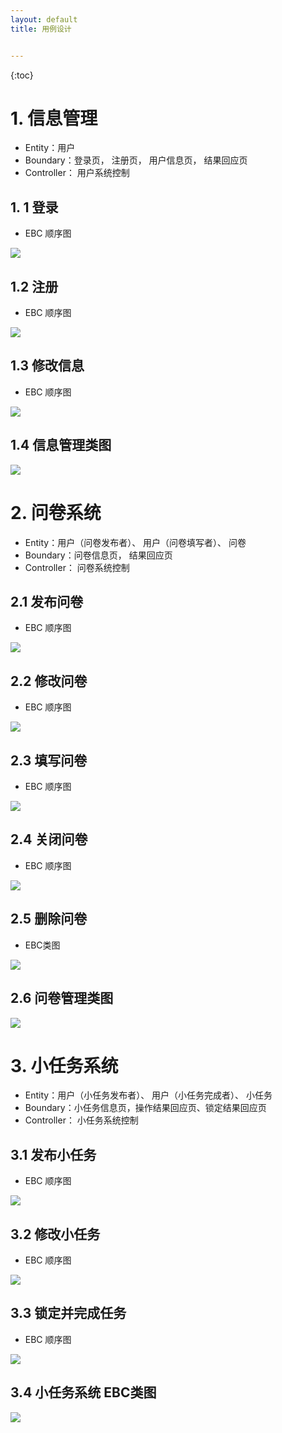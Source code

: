 ```yaml
---
layout: default
title: 用例设计


---
```


{:toc}



# 1. 信息管理

- Entity：用户
- Boundary：登录页， 注册页， 用户信息页， 结果回应页
- Controller： 用户系统控制



## 1. 1 登录

- EBC 顺序图



![](images/用例设计/用户登录.png)



## 1.2 注册

- EBC 顺序图

![](images/用例设计/用户注册.png)





## 1.3 修改信息

- EBC 顺序图

![](images/用例设计/修改信息.png)

## 1.4 信息管理类图



![](images/用例设计/用户管理类图.png)





# 2. 问卷系统



- Entity：用户（问卷发布者）、  用户（问卷填写者）、  问卷  
- Boundary：问卷信息页， 结果回应页
- Controller： 问卷系统控制





## 2.1 发布问卷

- EBC 顺序图

![](images/用例设计/创建问卷.png)



## 2.2 修改问卷

- EBC 顺序图

![](images/用例设计/修改问卷.png)



## 2.3 填写问卷

- EBC 顺序图

![](images/用例设计/回答问卷.png)



## 2.4 关闭问卷

- EBC 顺序图

![](images/用例设计/关闭问卷.png)



## 2.5 删除问卷

- EBC类图 

![](images/用例设计/删除问卷.png)

## 2.6  问卷管理类图

![](images/用例设计/任务系统类图.png)



# 3. 小任务系统

- Entity：用户（小任务发布者）、  用户（小任务完成者）、  小任务
- Boundary：小任务信息页，操作结果回应页、锁定结果回应页
- Controller： 小任务系统控制



## 3.1 发布小任务

- EBC 顺序图

![](images/用例设计/小任务创建.png)





## 3.2 修改小任务

- EBC 顺序图

![](images/用例设计/小任务修改.png)





## 3.3 锁定并完成任务

- EBC 顺序图

![](images/用例设计/小任务锁定和完成.png)

##  3.4 小任务系统 EBC类图 



![](images/用例设计/小任务类图.png)







